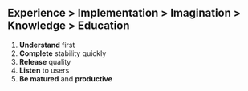 Experience > Implementation > Imagination > Knowledge > Education
--------------------------------------------------------------------------
1. **Understand** first
2. **Complete** stability quickly
3. **Release** quality
4. **Listen** to users
5. **Be matured** and **productive**
